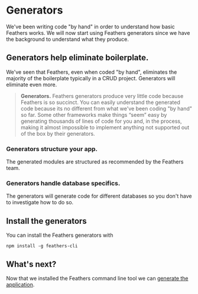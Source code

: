 # Generators

We've been writing code "by hand" in order to understand how basic Feathers works.
We will now start using Feathers generators since we have the background to understand what they produce.

## Generators help eliminate boilerplate.

We've seen that Feathers, even when coded "by hand",
eliminates the majority of the boilerplate typically in a CRUD project.
Generators will eliminate even more.

> **Generators.**
Feathers generators produce very little code because Feathers is so succinct.
You can easily understand the generated code because its no different from what we've been
coding "by hand" so far.
Some other frameworks make things “seem” easy by generating thousands of lines of code for you
and, in the process, making it almost impossible to implement anything not supported out of the box
by their generators.

### Generators structure your app.

The generated modules are structured as recommended by the Feathers team.

### Generators handle database specifics.

The generators will generate code for different databases
so you don't have to investigate how to do so.

## Install the generators

You can install the Feathers generators with

`npm install -g feathers-cli`

## What's next?

Now that we installed the Feathers command line tool we can [generate the application](./gen-app.md).
